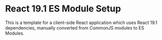 # React 19.1 ES Module Setup

This is a template for a client-side React application which uses React 19.1 dependencies,
manually converted from CommonJS modules to ES Modules.

